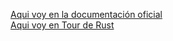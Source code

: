 [Aqui voy en la documentación oficial ](https://doc.rust-lang.org/book/ch05-00-structs.html)  
[Aqui voy en Tour de Rust](https://tourofrust.com/chapter_6_es.html)
